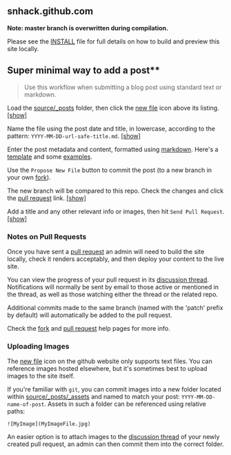 ## snhack.github.com

__Note:  master branch is overwritten during compilation.__

Please see the [INSTALL](INSTALL.md) file for full details on how to build and
preview this site locally.

## Super minimal way to add a post**

> Use this workflow when submitting a blog post using standard text or markdown.

Load the [source/_posts] folder, then click the [new file] icon above its listing.
[[show]][new-file]

[new-file]: http://swindon.hackspace.org.uk/images/help/1-new-file.png
[commit-file]: http://swindon.hackspace.org.uk/images/help/2-commit-file.png
[branch-compare]: http://swindon.hackspace.org.uk/images/help/3-branch-compare.png
[send-pull-request]: http://swindon.hackspace.org.uk/images/help/4-send-pull-request.png

[source/_posts]: https://github.com/snhack/snhack.github.com/tree/source/source/_posts
[fork]: https://help.github.com/articles/fork-a-repo
[pull request]: https://help.github.com/articles/using-pull-requests

Name the file using the post date and title, in lowercase,
according to the pattern: `YYYY-MM-DD-url-safe-title.md`.  [[show]][commit-file]

[new file]: https://github.com/blog/1327-creating-files-on-github
[naming it]: https://github.com/blog/1436-moving-and-renaming-files-on-github

Enter the post metadata and content, formatted using [markdown].
Here's a [template] and some [examples].

[template]: https://raw.github.com/snhack/snhack.github.com/source/source/_posts/_examples/2012-01-01-template.md
[examples]: https://github.com/snhack/snhack.github.com/tree/source/source/_posts/_examples

Use the `Propose New File` button to commit the post (to a new branch in your own [fork]).

The new branch will be compared to this repo. Check the changes and click the [pull request] link.  [[show]][branch-compare]

Add a title and any other relevant info or images, then hit
`Send Pull Request`.  [[show]][send-pull-request]

[post metadata]: http://octopress.org/docs/blogging
[markdown basics]: http://daringfireball.net/projects/markdown/basics
[markdown]: http://daringfireball.net/projects/markdown/dingus


### Notes on Pull Requests

Once you have sent a [pull request] an admin will need to build the site locally, check
it renders acceptably, and then deploy your content to the live site.

You can view the progress of your pull request in its [discussion thread].
Notifications will normally be sent by email to those active or mentioned
in the thread, as well as those watching either the thread or the related repo.

Additional commits made to the same branch (named with the 'patch' prefix by default)
will automatically be added to the pull request.

Check the [fork] and [pull request] help pages for more info.

[discussion thread]: https://github.com/snhack/snhack.github.com/issues
[github help]: https://help.github.com
[github training]: http://training.github.com/


### Uploading Images

The [new file] icon on the github website only supports text files. You can reference
images hosted elsewhere, but it's sometimes best to upload images to the site itself.

If you're familiar with `git`, you can commit images into a new folder located within
[source/_posts/_assets] and named to match your post: `YYYY-MM-DD-name-of-post`. Assets
in such a folder can be referenced using relative paths:

    ![MyImage](MyImageFile.jpg)

[source/_posts/_assets]: https://github.com/snhack/snhack.github.com/tree/source/source/_posts/_assets

An easier option is to attach images to the [discussion thread] of your newly created
pull request, an admin can then commit them into the correct folder.

